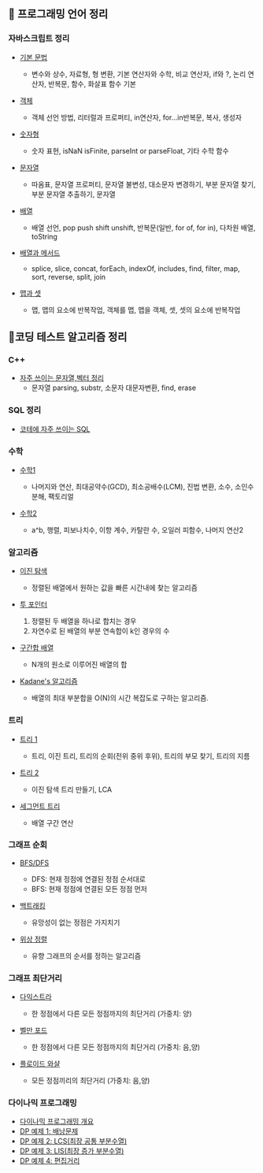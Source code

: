 ## 📖 프로그래밍 언어 정리

### 자바스크립트 정리

- <a href="./JS 기본.md" target="_blank">기본 문법</a>
  - 변수와 상수, 자료형, 형 변환, 기본 연산자와 수학, 비교 연산자, if와 ?, 논리 연산자, 반복문, 함수, 화살표 함수 기본


- <a href="./JS 객체.md" target="_blank">객체</a>
  - 객체 선언 방법, 리터럴과 프로퍼티, in연산자, for...in반복문, 복사, 생성자


- <a href="./JS 숫자형.md" target="_blank">숫자형</a>
  - 숫자 표현, isNaN isFinite, parseInt or parseFloat, 기타 수학 함수


- <a href="./JS 문자열.md" target="_blank">문자열</a>
  - 따옴표, 문자열 프로퍼티, 문자열 불변성, 대소문자 변경하기, 부분 문자열 찾기, 부분 문자열 추출하기, 문자열


- <a href="./JS 배열.md" target="_blank">배열</a>
  - 배열 선언, pop push shift unshift, 반복문(일반, for of, for in), 다차원 배열, toString


- <a href="./JS 배열과 메서드.md" target="_blank">배열과 메서드</a>
  - splice, slice, concat, forEach, indexOf, includes, find, filter, map, sort, reverse, split, join


- <a href="./JS 맵과 셋.md" target="_blank">맵과 셋</a>
  - 맵, 맵의 요소에 반복작업, 객체를 맵, 맵을 객체, 셋, 셋의 요소에 반복작업


## 📖코딩 테스트 알고리즘 정리
### C++
  - <a href="./자주 쓰이는 문자열,벡터 정리.md" target="_blank">자주 쓰이는 문자열,벡터 정리</a>
    - 문자열 parsing, substr, 소문자 대문자변환, find, erase


### SQL 정리
- <a href="./SQL.md" target="_blank">코테에 자주 쓰이는 SQL</a>


### 수학

- <a href="./수학1.md" target="_blank">수학1</a>
  - 나머지와 연산, 최대공약수(GCD), 최소공배수(LCM), 진법 변환, 소수, 소인수분해, 팩토리얼


- <a href="./수학2.md" target="_blank">수학2</a>
  - a^b, 행렬, 피보나치수, 이항 계수, 카탈란 수, 오일러 피함수, 나머지 연산2


### 알고리즘

- <a href="./Binary Search.md" target="_blank">이진 탐색</a>
  - 정렬된 배열에서 원하는 값을 빠른 시간내에 찾는 알고리즘


- <a href="./Two Pointers.md" target="_blank">투 포인터</a>
  1. 정렬된 두 배열을 하나로 합치는 경우
  2. 자연수로 된 배열의 부분 연속합이 k인 경우의 수


- <a href="./구간합 배열.md" target="_blank">구간합 배열</a>
  - N개의 원소로 이루어진 배열의 합


- <a href="./Kadane's 알고리즘.md" target="_blank">Kadane's 알고리즘</a>
  - 배열의 최대 부분합을 O(N)의 시간 복잡도로 구하는 알고리즘.


### 트리

- <a href="./트리1.md" target="_blank">트리 1</a>
  - 트리, 이진 트리, 트리의 순회(전위 중위 후위), 트리의 부모 찾기, 트리의 지름


- <a href="./트리2.md" target="_blank">트리 2</a>
  - 이진 탐색 트리 만들기, LCA


- <a href="./세그먼트 트리.md" target="_blank">세그먼트 트리</a>
  - 배열 구간 연산


### 그래프 순회

- <a href="./DFS_BFS.md" target="_blank">BFS/DFS</a>
  - DFS: 현재 정점에 연결된 정점 순서대로<br>
  - BFS: 현재 정점에 연결된 모든 정점 먼저<br>


- <a href="./Backtracking.md" target="_blank">백트래킹</a>
  - 유망성이 없는 정점은 가지치기


- <a href="./위상 정렬.md" target="_blank">위상 정렬</a>
  - 유향 그래프의 순서를 정하는 알고리즘


### 그래프 최단거리

- <a href="./Dijkstra's algorithm.md" target="_blank">다익스트라</a>
  - 한 정점에서 다른 모든 정점까지의 최단거리 (가중치: 양)


- <a href="./Bellman-Ford Algorithm.md" target="_blank">벨만 포드</a>
  - 한 정점에서 다른 모든 정점까지의 최단거리 (가중치: 음,양)


- <a href="./Floyd-Warshall algorithm.md" target="_blank">플로이드 와샬</a>
  - 모든 정점끼리의 최단거리 (가중치: 음,양)


### 다이나믹 프로그래밍

- <a href="./Dynamic Programming.md" target="_blank">다이나믹 프로그래밍 개요</a>
- <a href="./DP Example1.md" target="_blank">DP 예제 1: 배낭문제</a>
- <a href="./DP Example2.md" target="_blank">DP 예제 2: LCS(최장 공통 부분수열)</a>
- <a href="./DP Example3.md" target="_blank">DP 예제 3: LIS(최장 증가 부분수열)</a>
- <a href="./DP Example4.md" target="_blank">DP 예제 4: 편집거리</a>

